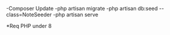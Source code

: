 -Composer Update
-php artisan migrate
-php artisan db:seed --class=NoteSeeder
-php artisan serve

*Req PHP under 8
